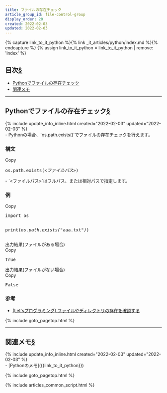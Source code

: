 ```yaml
---
title: ファイルの存在チェック
article_group_id: file-control-group
display_order: 20
created: 2022-02-03
updated: 2022-02-03
---
```

{% capture link_to_it_python %}{% link _it_articles/python/index.md %}{% endcapture %}
{% assign link_to_it_python = link_to_it_python | remove: 'index' %}
## <a name="index">目次</a><a class="heading-anchor-permalink" href="#目次">§</a>

<ul id="index_ul">
<li><a href="#Pythonでファイルの存在チェック">Pythonでファイルの存在チェック</a></li>
<li><a href="#関連メモ">関連メモ</a></li>
</ul>

* * *
## <a name="Pythonでファイルの存在チェック">Pythonでファイルの存在チェック</a><a class="heading-anchor-permalink" href="#Pythonでファイルの存在チェック">§</a>
<div class="chapter-updated">{% include update_info_inline.html created="2022-02-03" updated="2022-02-03" %}</div>
- Pythonの場合、`os.path.exists()`でファイルの存在チェックを行えます。

### 構文
<div class="code-box-syntax no-title">
<div class="copy-button">Copy</div>
<pre>
os.path.exists(<em>&lt;ファイルパス&gt;</em>)
</pre>
</div>
- `<ファイルパス>`はフルパス、または相対パスで指定します。

### 例
<div class="code-box no-title">
<div class="copy-button">Copy</div>
<pre>
import os

print(<em>os.path.exists(</em>"aaa.txt"<em>)</em>)
</pre>
</div>
<div class="code-box-output">
<div class="title">出力結果(ファイルがある場合)</div>
<div class="copy-button">Copy</div>
<pre>
True
</pre>
</div>
<div class="code-box-output">
<div class="title">出力結果(ファイルがない場合)</div>
<div class="copy-button">Copy</div>
<pre>
False
</pre>
</div>


### 参考
- [(Let'sプログラミング) ファイルやディレクトリの存在を確認する](https://www.javadrive.jp/python/file/index7.html)

{% include goto_pagetop.html %}

* * *
## <a name="関連メモ">関連メモ</a><a class="heading-anchor-permalink" href="#関連メモ">§</a>
<div class="chapter-updated">{% include update_info_inline.html created="2022-02-03" updated="2022-02-03" %}</div>
- [Pythonのメモ]({{link_to_it_python}})

{% include goto_pagetop.html %}

{% include articles_common_script.html %}
